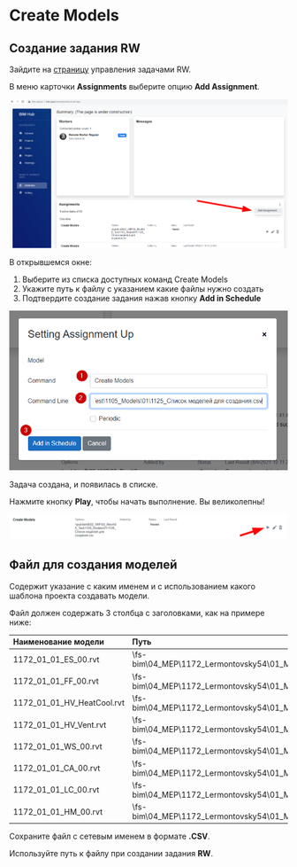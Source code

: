 # Create Models

## Создание задания RW

Зайдите на [страницу](http://bim.apex/remoteworker/summary) управления задачами RW.

В меню карточки **Assignments** выберите опцию **Add Assignment**.

![](../../.gitbook/assets/image%20%2866%29.png)

В открывшемся окне:

1. Выберите из списка доступных команд Create Models
2. Укажите путь к файлу с указанием какие файлы нужно создать
3. Подтвердите создание задания нажав кнопку **Add in Schedule**

![](../../.gitbook/assets/image%20%2864%29.png)

Задача создана, и появилась в списке.

Нажмите кнопку **Play**, чтобы начать выполнение. Вы великолепны!

![](../../.gitbook/assets/image%20%2865%29.png)



## Файл для создания моделей

Содержит указание с каким именем и с использованием какого шаблона проекта создавать модели. 

Файл должен содержать 3 столбца с заголовками, как на примере ниже:

| Наименование модели | Путь | Шаблон |
| :--- | :--- | :--- |
| 1172\_01\_01\_ES\_00.rvt | \\fs-bim\04\_MEP\1172\_Lermontovsky54\01\_Models | \\pub\bim$\02\_WIP\03\_Revit\01\_Templates\02\_2020\ES\_Storage\_2020.rvt |
| 1172\_01\_01\_FF\_00.rvt | \\fs-bim\04\_MEP\1172\_Lermontovsky54\01\_Models | \\pub\bim$\02\_WIP\03\_Revit\01\_Templates\02\_2020\FF\_Storage\_2020.rvt |
| 1172\_01\_01\_HV\_HeatCool.rvt | \\fs-bim\04\_MEP\1172\_Lermontovsky54\01\_Models | \\pub\bim$\02\_WIP\03\_Revit\01\_Templates\02\_2020\HV\_Storage\_2020.rvt |
| 1172\_01\_01\_HV\_Vent.rvt | \\fs-bim\04\_MEP\1172\_Lermontovsky54\01\_Models | \\pub\bim$\02\_WIP\03\_Revit\01\_Templates\02\_2020\HV\_Storage\_2020.rvt |
| 1172\_01\_01\_WS\_00.rvt | \\fs-bim\04\_MEP\1172\_Lermontovsky54\01\_Models | \\pub\bim$\02\_WIP\03\_Revit\01\_Templates\02\_2020\WS\_Storage\_2020.rvt |
| 1172\_01\_01\_CA\_00.rvt | \\fs-bim\04\_MEP\1172\_Lermontovsky54\01\_Models | \\pub\bim$\02\_WIP\03\_Revit\01\_Templates\02\_2020\CA\_Storage\_2020.rvt |
| 1172\_01\_01\_LC\_00.rvt | \\fs-bim\04\_MEP\1172\_Lermontovsky54\01\_Models | \\pub\bim$\02\_WIP\03\_Revit\01\_Templates\02\_2020\LC\_Storage\_2020.rvt |
| 1172\_01\_01\_HM\_00.rvt | \\fs-bim\04\_MEP\1172\_Lermontovsky54\01\_Models | \\pub\bim$\02\_WIP\03\_Revit\01\_Templates\02\_2020\HM\_Storage\_2020.rvt |

Сохраните файл с сетевым именем в формате **.CSV**.

Используйте путь к файлу при создании задания **RW**.


